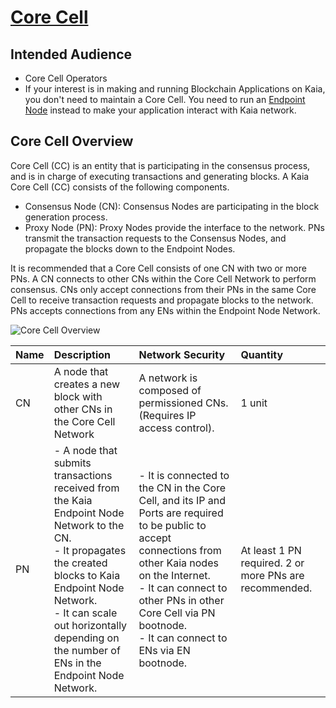 # [Core Cell](https://docs.kaia.io/nodes/core-cell)

## Intended Audience  <a id="intended-audience"></a>

- Core Cell Operators
- If your interest is in making and running Blockchain Applications on Kaia, you don't need to maintain a Core Cell. You need to run an [Endpoint Node](../endpoint-node/endpoint-node.md) instead to make your application interact with Kaia network. 


## Core Cell Overview <a id="core-cell-overview"></a>

Core Cell (CC) is an entity that is participating in the consensus process, and is in charge of executing transactions and generating blocks.
A Kaia Core Cell (CC) consists of the following components.

-  Consensus Node (CN): Consensus Nodes are participating in the block generation process. 
-  Proxy Node (PN): Proxy Nodes provide the interface to the network. PNs transmit the transaction requests to the Consensus Nodes, and propagate the blocks down to the Endpoint Nodes.

It is recommended that a Core Cell consists of one CN with two or more PNs.
A CN connects to other CNs within the Core Cell Network to perform consensus. 
CNs only accept connections from their PNs in the same Core Cell to receive transaction requests and propagate blocks to the network. 
PNs accepts connections from any ENs within the Endpoint Node Network.

![Core Cell Overview](/img/nodes/cn_set.png)

| Name | Description | Network Security | Quantity |
| :--- | :--- | :--- | :--- |
| CN | A node that creates a new block with other CNs in the Core Cell Network | A network is composed of permissioned CNs. (Requires IP access control). | 1 unit |
| PN | - A node that submits transactions received from the Kaia Endpoint Node Network to the CN. <br/>- It propagates the created blocks to Kaia Endpoint Node Network. <br/>- It can scale out horizontally depending on the number of ENs in the Endpoint Node Network. | - It is connected to the CN in the Core Cell, and its IP and Ports are required to be public to accept connections from other Kaia nodes on the Internet. <br/>- It can connect to other PNs in other Core Cell via PN bootnode. <br/>- It can connect to ENs via EN bootnode. | At least 1 PN required. 2 or more PNs are recommended. |
